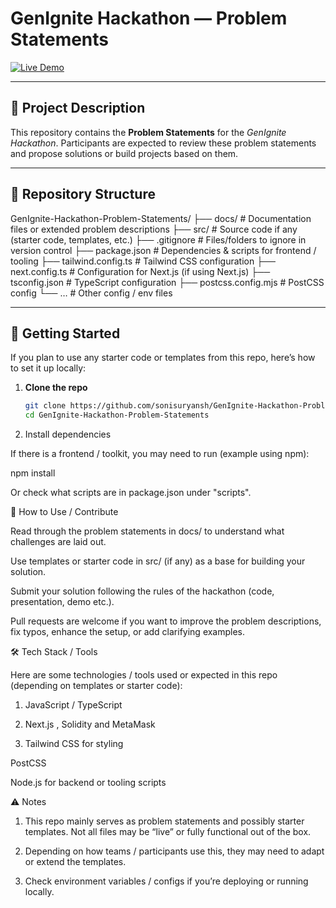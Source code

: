 # GenIgnite Hackathon — Problem Statements

<!-- Optional: add a badge or link to live demo if available -->
[![Live Demo](https://epicmint.vercel.app)](https://epicmint.vercel.app)

---

## 📝 Project Description

This repository contains the **Problem Statements** for the *GenIgnite Hackathon*. Participants are expected to review these problem statements and propose solutions or build projects based on them.

---

## 📂 Repository Structure

GenIgnite-Hackathon-Problem-Statements/
├── docs/ # Documentation files or extended problem descriptions
├── src/ # Source code if any (starter code, templates, etc.)
├── .gitignore # Files/folders to ignore in version control
├── package.json # Dependencies & scripts for frontend / tooling
├── tailwind.config.ts # Tailwind CSS configuration
├── next.config.ts # Configuration for Next.js (if using Next.js)
├── tsconfig.json # TypeScript configuration
├── postcss.config.mjs # PostCSS config
└── … # Other config / env files


---

## 🚀 Getting Started

If you plan to use any starter code or templates from this repo, here’s how to set it up locally:

1. **Clone the repo**

   ```bash
   git clone https://github.com/sonisuryansh/GenIgnite-Hackathon-Problem-Statements.git
   cd GenIgnite-Hackathon-Problem-Statements
2. Install dependencies

If there is a frontend / toolkit, you may need to run (example using npm):

npm install

Or check what scripts are in package.json under "scripts".

🎯 How to Use / Contribute

Read through the problem statements in docs/ to understand what challenges are laid out.

Use templates or starter code in src/ (if any) as a base for building your solution.

Submit your solution following the rules of the hackathon (code, presentation, demo etc.).

Pull requests are welcome if you want to improve the problem descriptions, fix typos, enhance the setup, or add clarifying examples.


🛠️ Tech Stack / Tools

Here are some technologies / tools used or expected in this repo (depending on templates or starter code):

1. JavaScript / TypeScript

2. Next.js , Solidity and MetaMask

3. Tailwind CSS for styling

PostCSS

Node.js for backend or tooling scripts

⚠️ Notes

1. This repo mainly serves as problem statements and possibly starter templates. Not all files may be “live” or fully functional out of the box.

2. Depending on how teams / participants use this, they may need to adapt or extend the templates.

3. Check environment variables / configs if you’re deploying or running locally.

